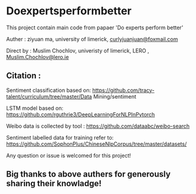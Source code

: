 # Doexpertsperformbetter
This project contain main code from papaer 'Do experts perform better'

Auther : ziyuan ma, university of limerick, curlyjuanjuan@foxmail.com


Direct by : Muslim Chochlov, univeristy of limerick, LERO , Muslim.Chochlov@lero.ie

## Citation :


Sentiment classification based on:  https://github.com/tracy-talent/curriculum/tree/master/Data Mining/sentiment


LSTM model based on: https://github.com/rguthrie3/DeepLearningForNLPInPytorch


Weibo data is collected by tool : https://github.com/dataabc/weibo-search


Sentiment labelled data for training refer to: https://github.com/SophonPlus/ChineseNlpCorpus/tree/master/datasets/

Any question or issue is welcomed for this project!

## Big thanks to above authers for generously sharing their knowladge!

